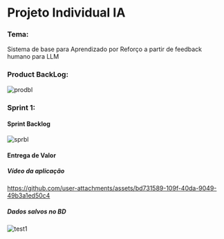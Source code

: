 # Projeto Individual IA

### Tema:
Sistema de base para Aprendizado por Reforço a partir de feedback humano para LLM

### Product BackLog:
![prodbl](https://github.com/user-attachments/assets/97060993-5c65-41cd-9e27-30635466709b)

### Sprint 1:
#### Sprint Backlog
![sprbl](https://github.com/user-attachments/assets/0032fe9e-bc2a-4529-a97f-d44d21897cdc)

#### Entrega de Valor

##### Vídeo da aplicação

https://github.com/user-attachments/assets/bd731589-109f-40da-9049-49b3a1ed50c4

##### Dados salvos no BD
![test1](https://github.com/user-attachments/assets/35f38806-b624-4b8f-8243-cee492b12aba)






